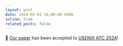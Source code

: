 ```yaml
---
layout: post
date: 2024-05-01 14:00:00-0400
inline: true
related_posts: false
---
```


🎉 [Our paper](https://www.usenix.org/conference/atc24/presentation/um) has been accepted to [USENIX ATC 2024](https://www.usenix.org/conference/atc24)!
